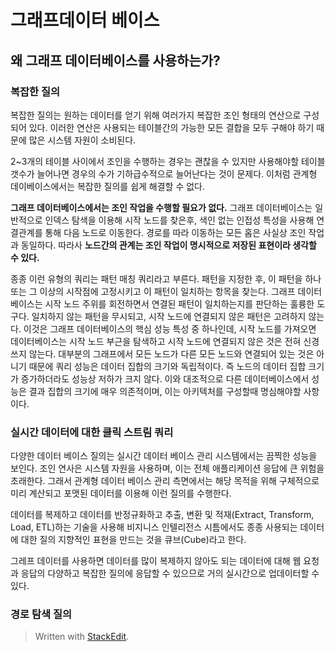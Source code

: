 # 그래프데이터 베이스 

## 왜 그래프 데이터베이스를 사용하는가?

### 복잡한 질의

복잡한 질의는 원하는 데이터를 얻기 위해 여러가지 복잡한 조인 형태의 연산으로 구성되어 있다. 이러한 연산은 사용되는 테이블간의 가능한 모든 결합을 모두 구해야 하기 때문에 많은 시스템 자원이 소비된다.

2~3개의 테이블 사이에서 조인을 수행하는 경우는 괜찮을 수 있지만 사용해야할 테이블 갯수가 늘어나면 경우의 수가 기하급수적으로 늘어난다는 것이 문제다. 이처럼 관계형 데이베이스에서는 복잡한 질의를 쉽게 해결할 수 없다. 

**그래프 데이터베이스에서는 조인 작업을 수행할 필요가 없다.** 그래프 데이터베이스는 일반적으로 인덱스 탐색을 이용해 시작 노드를 찾은후, 색인 없는 인접성 특성을 사용해 연결관계를 통해 다음 노드로 이동한다. 경로를 따라 이동하는 모든 홉은 사실상 조인 작업과 동일하다. 따라사 **노드간의 관계는 조인 작업이 명시적으로 저장된 표현이라 생각할 수 있다.** 

종종 이런 유형의 쿼리는 패턴 매칭 쿼리라고 부른다. 패턴을 지정한 후, 이 패턴을 하나 또는 그 이상의 시작점에 고정시키고 이 패턴이 일치하는 항목을 찾는다. 그래프 데이터베이스는 시작 노드 주위를 회전하면서 연결된 패턴이 일치하는지를 판단하는 훌륭한 도구다. 일치하지 않는 패턴을 무시되고, 시작 노드에 연결되지 않은 패턴은 고려하지 않는다. 이것은 그래프 데이터베이스의 핵심 성능 특성 중 하나인데, 시작 노드를 가져오면 데이터베이스는 시작 노드 부근을 탐색하고 시작 노드에 연결되지 않은 것은 전혀 신경쓰지 않는다. 대부분의 그래프에서 모든 노드가 다른 모든 노드와 연결되어 있는 것은 아니기 때문에 쿼리 성능은 데이터 집합의 크기와 독립적이다. 즉 노드의 데이터 집합 크기가 증가하더라도 성능상 저하가 크지 않다. 이와 대조적으로 다른 데이터베이스에서 성능은 결과 집합의 크기에 매우 의존적이며, 이는 아키텍처를 구성할때 명심해야할 사항이다. 

### 실시간 데이터에 대한 클릭 스트림 쿼리

다양한 데이터 베이스 질의는 실시간 데이터 베이스 관리 시스템에서는 끔찍한 성능을 보인다. 조인 연사은 시스템 자원을 사용하며, 이는 전체 애플리케이션 응답에 큰 위험을 초래한다. 그래서 관계형 데이터 베이스 관리 측면에서는 해당 목적을 위해 구체적으로 미리 계산되고 포맷된 데이터를 이용해 이런 질의를 수행한다.

데이터를 복제하고 데이터를 반정규화하고 추출, 변환 및 적재(Extract, Transform, Load, ETL)하는 기술을 사용해 비지니스 인텔리전스 시틈에서도 종종 사용되는 데이터에 대한 질의 지향적인 표현을 만드는 것을 큐브(Cube)라고 한다. 

그레프 데이터를 사용하면 데이터를 많이 복제하지 않아도 되는 데이터에 대해 웹 요청과 응답의 다양하고 복잡한 질의에 응답할 수 있으므로 거의 실시간으로 업데이터할 수 있다. 

### 경로 탐색 질의 









> Written with [StackEdit](https://stackedit.io/).
<!--stackedit_data:
eyJoaXN0b3J5IjpbLTU5Mjk0NDYwOSwxMTU2MTY5NzA0LC0yMT
IxNDk4Nzk4LDczMDk5ODExNl19
-->